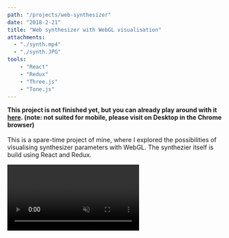 ```yaml
---
path: "/projects/web-synthesizer"
date: "2018-2-21"
title: "Web synthesizer with WebGL visualisation"
attachments:
  - "./synth.mp4"
  - "./synth.JPG"
tools: 
    - "React"
    - "Redux"
    - "Three.js"
    - "Tone.js"
---
```


<strong>This project is not finished yet, but you can already play around with it <a target="_blank" href="https://fabiantjoeaon.github.io/sound-shapes">here</a>. (note: not suited for mobile, please visit on Desktop in the Chrome browser)</strong>
<br><br>
This is a spare-time project of mine, where I explored the possibilities of visualising synthesizer parameters with WebGL.
The synthezier itself is build using React and Redux.

<video muted autoplay loop>
  <source src="./synth.mp4" type="video/mp4">
  
  Your browser does not support the video tag.
</video>

I've used CSS Grid and D3.js to realise a complex layout that resembles a real life synthesizer, which is based on my Korg Minilogue I have at home.
<img src="./synth.JPG" />
Due to the modular nature of synthesizers, I tried utilising the component based style of React to its full potential, making every module a seperate component, which I could easily position in my grid by passing it a set of columns and rows. Here is an example of a module:

```javascript
<Oscillator
    gridColumns="1 / span 1"
    gridRows="1 / span 2"
    oscillator={synth.oscillatorA}
    setParameter={setParameter}
    oscillatorId="A"
    settings={config.oscillators}
/>
```

<br>

One reason I have used Redux for this project is not only to manage a large set of state, but also to extract my state to a higher level, so that I can seperate my WebGL code, and subscribe to store updates in WebGL, so that I can visualize something whenever a parameter is changed.

<br>

Note the settings prop in the code block above. By abstracting my configuration for my synth parameters to a custom object, my min and max values can be edited with ease:

```javascript
  const config = {
    master: {
        volume: {
            min: -80,
            max: 5
        },
        pitch: {
            options: [...5]
        },
        transport: {
            min: 20,
            max: 200
        }
    },
    oscillators: {
        type: {
            options: [
                'sine', 'triangle', 'sawtooth', 'square'
            ]
        },
        detune: {
            min: -100,
            max: 100
        },
        phase: {
            options: ['0', '45', '90', '180']
        }
    },
    // and so on...
```

<br/>
Relevant blog posts:
<br/>
<br/>
<div>
    <a href="/blog/building-my-web-synth--rendering-knobs">Rendering responsive synthesizer knobs using React and D3</a>
</div>
<br/>
<div>
    <a href="/blog/building-my-web-synth--handling-octaves"> Handling octaves with Redux </a>
</div>

